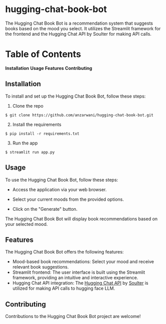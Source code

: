 # hugging-chat-book-bot

The Hugging Chat Book Bot is a recommendation system that suggests books based on the mood you select. It utilizes the Streamlit framework for the frontend and the Hugging Chat API by Soulter for making API calls.

# Table of Contents
**Installation**
**Usage**
**Features**
**Contributing**

## Installation
To install and set up the Hugging Chat Book Bot, follow these steps:

1. Clone the repo

`$ git clone https://github.com/anzarwani/hugging-chat-book-bot.git`

2. Install the requirements

`$ pip install -r requirements.txt`

3. Run the app

`$ streamlit run app.py`

## Usage
To use the Hugging Chat Book Bot, follow these steps:

- Access the application via your web browser.

- Select your current moods from the provided options.

- Click on the "Generate" button.

The Hugging Chat Book Bot will display book recommendations based on your selected mood.

## Features
The Hugging Chat Book Bot offers the following features:

- Mood-based book recommendations: Select your mood and receive relevant book suggestions.
- Streamlit frontend: The user interface is built using the Streamlit framework, providing an intuitive and interactive experience.
- Hugging Chat API integration: The [Hugging Chat API](https://github.com/Soulter/hugging-chat-api) by [Soulter](https://github.com/Soulter) is utilized for making API calls to hugging face LLM.

## Contributing
Contributions to the Hugging Chat Book Bot project are welcome!

